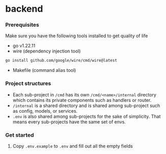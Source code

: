 # backend

### Prerequisites

Make sure you have the following tools installed to get quality of life

- go v1.22.11
- wire (dependency injection tool)
```bash
go install github.com/google/wire/cmd/wire@latest
```
- Makefile (command alias tool)

### Project structures

- Each sub-project in `/cmd` has its own `/cmd/<name>/internal` directory which contains its private components such as handlers or router.
- `/internal` is a shared directory and is shared among sub-project such as config, models, or services.
- `.env` is also shared among sub-projects for the sake of simplicity. That means every sub-projects have the same set of envs.

### Get started

1. Copy `.env.example` to `.env` and fill out all the empty fields
